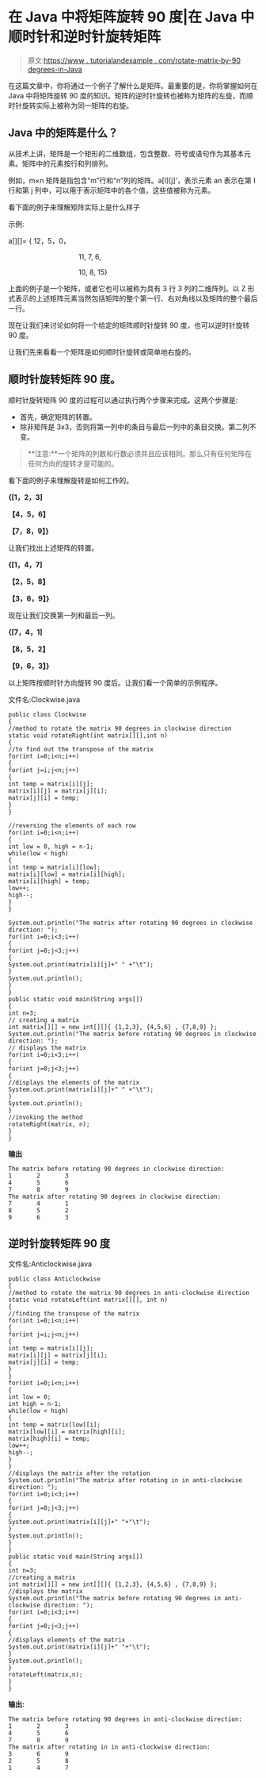 # 在 Java 中将矩阵旋转 90 度|在 Java 中顺时针和逆时针旋转矩阵

> 原文:[https://www . tutorialandexample . com/rotate-matrix-by-90 degrees-in-Java](https://www.tutorialandexample.com/rotate-matrix-by-90-degrees-in-java)

在这篇文章中，你将通过一个例子了解什么是矩阵。最重要的是，你将掌握如何在 Java 中将矩阵旋转 90 度的知识。矩阵的逆时针旋转也被称为矩阵的左旋，而顺时针旋转实际上被称为同一矩阵的右旋。

## Java 中的矩阵是什么？

从技术上讲，矩阵是一个矩形的二维数组，包含整数、符号或语句作为其基本元素。矩阵中的元素按行和列排列。

例如，m×n 矩阵是指包含“m”行和“n”列的矩阵。a[I][j]’，表示元素 an 表示在第 I 行和第 j 列中，可以用于表示矩阵中的各个值，这些值被称为元素。

看下面的例子来理解矩阵实际上是什么样子

示例:

a[][]= { 12，5，0，

                                    11, 7, 6,

                                    10, 8, 15}

上面的例子是一个矩阵，或者它也可以被称为具有 3 行 3 列的二维阵列。以 Z 形式表示的上述矩阵元素当然包括矩阵的整个第一行、右对角线以及矩阵的整个最后一行。

现在让我们来讨论如何将一个给定的矩阵顺时针旋转 90 度，也可以逆时针旋转 90 度。

让我们先来看看一个矩阵是如何顺时针旋转或简单地右旋的。

## 顺时针旋转矩阵 90 度。

顺时针旋转矩阵 90 度的过程可以通过执行两个步骤来完成。这两个步骤是:

*   首先，确定矩阵的转置。
*   除非矩阵是 3x3，否则将第一列中的条目与最后一列中的条目交换。第二列不变。

> **注意:**一个矩阵的列数和行数必须并且应该相同。那么只有任何矩阵在任何方向的旋转才是可能的。

看下面的例子来理解旋转是如何工作的。

**{[1，2，3]**

**【4，5，6】**

**【7，8，9】}**

让我们找出上述矩阵的转置。

**{[1，4，7]**

**【2，5，8】**

**【3，6，9】}**

现在让我们交换第一列和最后一列。

**{[7，4，1]**

**【8，5，2】**

**【9，6，3】}**

以上矩阵按顺时针方向旋转 90 度后。让我们看一个简单的示例程序。

文件名:Clockwise.java

```
public class Clockwise  
{  
//method to rotate the matrix 90 degrees in clockwise direction  
static void rotateRight(int matrix[][],int n)  
{  
//to find out the transpose of the matrix  
for(int i=0;i<n;i++)  
{  
for(int j=i;j<n;j++)  
{  
int temp = matrix[i][j];  
matrix[i][j] = matrix[j][i];  
matrix[j][i] = temp;  
}  
}  

//reversing the elements of each row 
for(int i=0;i<n;i++)  
{      
int low = 0, high = n-1;  
while(low < high)  
{  
int temp = matrix[i][low];  
matrix[i][low] = matrix[i][high];  
matrix[i][high] = temp;  
low++;  
high--;  
}  
}  

System.out.println("The matrix after rotating 90 degrees in clockwise direction: ");    
for(int i=0;i<3;i++)  
{  
for(int j=0;j<3;j++)  
{  
System.out.print(matrix[i][j]+" " +"\t");  
}  
System.out.println();  
}  
}
public static void main(String args[])  
{  
int n=3;  
// creating a matrix
int matrix[][] = new int[][]{ {1,2,3}, {4,5,6} , {7,8,9} };  
System.out.println("The matrix before rotating 90 degrees in clockwise direction: ");  
// displays the matrix
for(int i=0;i<3;i++)  
{  
for(int j=0;j<3;j++)  
{  
//displays the elements of the matrix     
System.out.print(matrix[i][j]+" " +"\t");  
}  
System.out.println();  
}  
//invoking the method
rotateRight(matrix, n);  
}  
} 
```

**输出**

```
The matrix before rotating 90 degrees in clockwise direction:
1       2       3
4       5       6
7       8       9
The matrix after rotating 90 degrees in clockwise direction:
7       4       1
8       5       2
9       6       3 
```

## 逆时针旋转矩阵 90 度

文件名:Anticlockwise.java

```
public class Anticlockwise
{  
//method to rotate the matrix 90 degrees in anti-clockwise direction  
static void rotateLeft(int matrix[][], int n)  
{  
//finding the transpose of the matrix
for(int i=0;i<n;i++)  
{  
for(int j=i;j<n;j++)  
{  
int temp = matrix[i][j];  
matrix[i][j] = matrix[j][i];  
matrix[j][i] = temp;  
}  
}  
for(int i=0;i<n;i++)  
{   
int low = 0;  
int high = n-1;  
while(low < high)  
{  
int temp = matrix[low][i];  
matrix[low][i] = matrix[high][i];  
matrix[high][i] = temp;  
low++;  
high--;  
}  
}  
//displays the matrix after the rotation   
System.out.println("The matrix after rotating in in anti-clockwise direction: ");  
for(int i=0;i<3;i++)  
{  
for(int j=0;j<3;j++)  
{  
System.out.print(matrix[i][j]+" "+"\t");  
}  
System.out.println();  
}  
}  
public static void main(String args[])  
{    
int n=3;  
//creating a matrix 
int matrix[][] = new int[][]{ {1,2,3}, {4,5,6} , {7,8,9} };  
//displays the matrix  
System.out.println("The matrix before rotating 90 degrees in anti-clockwise direction: ");  
for(int i=0;i<3;i++)  
{
for(int j=0;j<3;j++)  
{  
//displays elements of the matrix       
System.out.print(matrix[i][j]+" "+"\t");  
}  
System.out.println();  
}     
rotateLeft(matrix,n);  
}  
} 
```

**输出:**

```
The matrix before rotating 90 degrees in anti-clockwise direction:
1       2       3
4       5       6
7       8       9
The matrix after rotating in in anti-clockwise direction:
3       6       9
2       5       8
1       4       7 
```